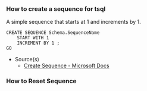 ### How to create a sequence for tsql

A simple sequence that starts at 1 and increments by 1.

```
CREATE SEQUENCE Schema.SequenceName  
    START WITH 1  
    INCREMENT BY 1 ;  
GO  
```

- Source(s)
  - [Create Sequence - Microsoft Docs](https://docs.microsoft.com/en-us/sql/t-sql/statements/create-sequence-transact-sql?view=sql-server-2017)
  
### How to Reset Sequence

